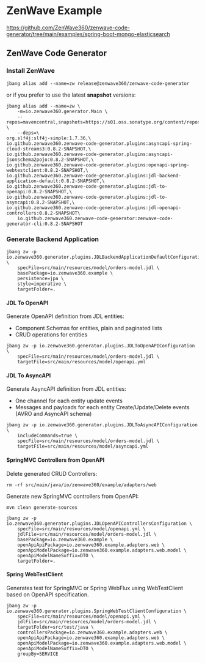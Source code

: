 # ZenWave Example

https://github.com/ZenWave360/zenwave-code-generator/tree/main/examples/spring-boot-mongo-elasticsearch

## ZenWave Code Generator

### Install ZenWave

```shell
jbang alias add --name=zw release@zenwave360/zenwave-code-generator
```

or if you prefer to use the latest **snapshot** versions:

```shell
jbang alias add --name=zw \
    -m=io.zenwave360.generator.Main \
    --repos=mavencentral,snapshots=https://s01.oss.sonatype.org/content/repositories/snapshots \
    --deps=\
org.slf4j:slf4j-simple:1.7.36,\
io.github.zenwave360.zenwave-code-generator.plugins:asyncapi-spring-cloud-streams3:0.8.2-SNAPSHOT,\
io.github.zenwave360.zenwave-code-generator.plugins:asyncapi-jsonschema2pojo:0.8.2-SNAPSHOT,\
io.github.zenwave360.zenwave-code-generator.plugins:openapi-spring-webtestclient:0.8.2-SNAPSHOT,\
io.github.zenwave360.zenwave-code-generator.plugins:jdl-backend-application-default:0.8.2-SNAPSHOT,\
io.github.zenwave360.zenwave-code-generator.plugins:jdl-to-openapi:0.8.2-SNAPSHOT,\
io.github.zenwave360.zenwave-code-generator.plugins:jdl-to-asyncapi:0.8.2-SNAPSHOT,\
io.github.zenwave360.zenwave-code-generator.plugins:jdl-openapi-controllers:0.8.2-SNAPSHOT\
    io.github.zenwave360.zenwave-code-generator:zenwave-code-generator-cli:0.8.2-SNAPSHOT
```

### Generate Backend Application

```shell
jbang zw -p io.zenwave360.generator.plugins.JDLBackendApplicationDefaultConfiguration \
    specFile=src/main/resources/model/orders-model.jdl \
    basePackage=io.zenwave360.example \
    persistence=jpa \
    style=imperative \
    targetFolder=.
```

#### JDL To OpenAPI

Generate OpenAPI definition from JDL entities:

- Component Schemas for entities, plain and paginated lists
- CRUD operations for entities

```shell
jbang zw -p io.zenwave360.generator.plugins.JDLToOpenAPIConfiguration \
    specFile=src/main/resources/model/orders-model.jdl \
    targetFile=src/main/resources/model/openapi.yml
```

#### JDL To AsyncAPI

Generate AsyncAPI definition from JDL entities:

- One channel for each entity update events
- Messages and payloads for each entity Create/Update/Delete events (AVRO and AsyncAPI schema)

```shell
jbang zw -p io.zenwave360.generator.plugins.JDLToAsyncAPIConfiguration \
    includeCommands=true \
    specFile=src/main/resources/model/orders-model.jdl \
    targetFile=src/main/resources/model/asyncapi.yml
```


#### SpringMVC Controllers from OpenAPI

Delete generated CRUD Controllers:

```shell
rm -rf src/main/java/io/zenwave360/example/adapters/web
```

Generate new SpringMVC controllers from OpenAPI:

```shell
mvn clean generate-sources
```

```shell
jbang zw -p io.zenwave360.generator.plugins.JDLOpenAPIControllersConfiguration \
    specFile=src/main/resources/model/openapi.yml \
    jdlFile=src/main/resources/model/orders-model.jdl \
    basePackage=io.zenwave360.example \
    openApiApiPackage=io.zenwave360.example.adapters.web \
    openApiModelPackage=io.zenwave360.example.adapters.web.model \
    openApiModelNameSuffix=DTO \
    targetFolder=.
```

#### Spring WebTestClient

Generates test for SpringMVC or Spring WebFlux using WebTestClient based on OpenAPI specification.

```shell
jbang zw -p io.zenwave360.generator.plugins.SpringWebTestClientConfiguration \
    specFile=src/main/resources/model/openapi.yml \
    jdlFile=src/main/resources/model/orders-model.jdl \
    targetFolder=src/test/java \
    controllersPackage=io.zenwave360.example.adapters.web \
    openApiApiPackage=io.zenwave360.example.adapters.web \
    openApiModelPackage=io.zenwave360.example.adapters.web.model \
    openApiModelNameSuffix=DTO \
    groupBy=SERVICE
```
